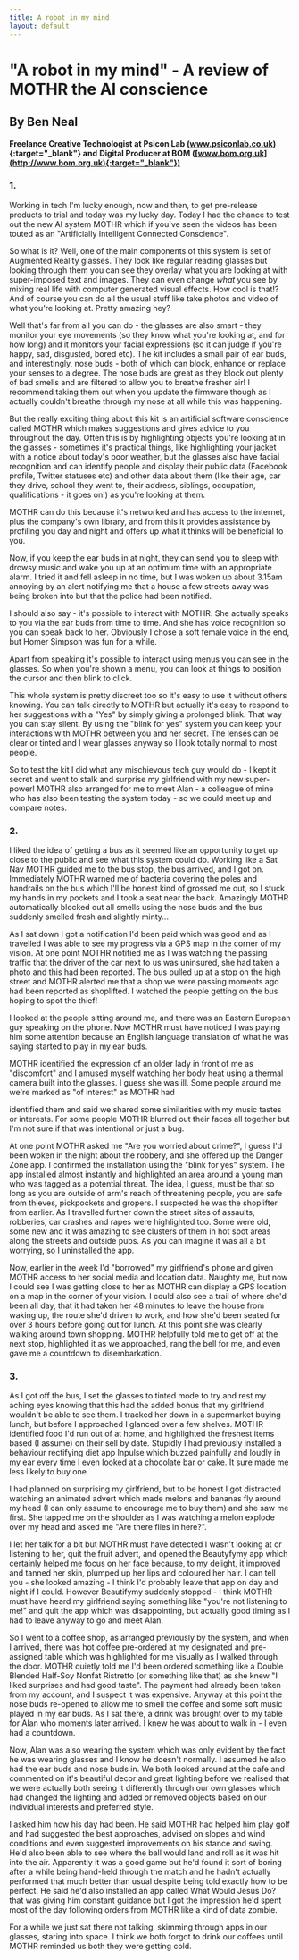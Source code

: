 ```yaml
---
title: A robot in my mind
layout: default
---
```


# "A robot in my mind" - A review of MOTHR the AI conscience
## By Ben Neal

**Freelance Creative Technologist at Psicon Lab
[(www.psiconlab.co.uk)](http://www.psiconlab.co.uk){:target="_blank"} and**
**Digital Producer at BOM
([www.bom.org.uk](http://www.bom.org.uk){:target="_blank"})**

### 1.

Working in tech I'm lucky enough, now and then, to get pre-release products to trial and today was my lucky day. Today I had the chance to test out the new AI system MOTHR which if you've seen the videos has been touted as an "Artificially Intelligent Connected Conscience".

So what is it? Well, one of the main components of this system is set of Augmented Reality glasses. They look like regular reading glasses but looking through them you can see they overlay what you are looking at with super-imposed text and images. They can even change *what* you see by mixing real life with computer generated visual effects. How cool is that!? And of course you can do all the usual stuff like take photos and video of what you're looking at. Pretty amazing hey?

Well that's far from all you can do - the glasses are also smart - they monitor your eye movements (so they know what you're looking at, and for how long) and it monitors your facial expressions (so it can judge if you're happy, sad, disgusted, bored etc). The kit includes a small pair of ear buds, and interestingly, nose buds - both of which can block, enhance or replace your senses to a degree. The nose buds are great as they block out plenty of bad smells and are filtered to allow you to breathe fresher air! I recommend taking them out when you update the firmware though as I actually couldn't breathe through my nose at all while this was happening.

But the really exciting thing about this kit is an artificial software conscience called MOTHR which makes suggestions and gives advice to you throughout the day. Often this is by highlighting objects you're looking at in the glasses - sometimes it's practical things, like highlighting your jacket with a notice about today's poor weather, but the glasses also have facial recognition and can identify people and display their public data (Facebook profile, Twitter statuses etc) and other data about them (like their age, car they drive, school they went to, their address, siblings, occupation, qualifications - it goes on!) as you're looking at them.

MOTHR can do this because it's networked and has access to the internet, plus the company's own library, and from this it provides assistance by profiling you day and night and offers up what it thinks will be beneficial to you.

Now, if you keep the ear buds in at night, they can send you to sleep with drowsy music and wake you up at an optimum time with an appropriate alarm. I tried it and fell asleep in no time, but I was woken up about 3.15am annoying by an alert notifying me that a house a few streets away was being broken into but that the police had been notified.

I should also say - it's possible to interact with MOTHR. She actually speaks to you via the ear buds from time to time. And she has voice recognition so you can speak back to her. Obviously I chose a soft female voice in the end, but Homer Simpson was fun for a while.

Apart from speaking it's possible to interact using menus you can see in the glasses. So when you're shown a menu, you can look at things to position the cursor and then blink to click.

This whole system is pretty discreet too so it's easy to use it without others knowing. You can talk directly to MOTHR but actually it's easy to respond to her suggestions with a "Yes" by simply giving a prolonged blink. That way you can stay silent. By using the "blink for yes" system you can keep your interactions with MOTHR between you and her secret. The lenses can be clear or tinted and I wear glasses anyway so I look totally normal to most people.

So to test the kit I did what any mischievous tech guy would do - I kept it secret and went to stalk and surprise my girlfriend with my new super-power! MOTHR also arranged for me to meet Alan - a colleague of mine who has also been testing the system today - so we could meet up and compare notes.

### 2.

I liked the idea of getting a bus as it seemed like an opportunity to get up close to the public and see what this system could do. Working like a Sat Nav MOTHR guided me to the bus stop, the bus arrived, and I got on. Immediately MOTHR warned me of bacteria covering the poles and handrails on the bus which I'll be honest kind of grossed me out, so I stuck my hands in my pockets and I took a seat near the back. Amazingly MOTHR automatically blocked out all smells using the nose buds and the bus suddenly smelled fresh and slightly minty...

As I sat down I got a notification I'd been paid which was good and as I travelled I was able to see my progress via a GPS map in the corner of my vision. At one point MOTHR notified me as I was watching the passing traffic that the driver of the car next to us was uninsured, she had taken a photo and this had been reported. The bus pulled up at a stop on the high street and MOTHR alerted me that a shop we were passing moments ago had been reported as shoplifted. I watched the people getting on the bus hoping to spot the thief!

I looked at the people sitting around me, and there was an Eastern European guy speaking on the phone. Now MOTHR must have noticed I was paying him some attention because an English language translation of what he was saying started to play in my ear buds.

MOTHR identified the expression of an older lady in front of me as "discomfort" and I amused myself watching her body heat using a thermal camera built into the glasses. I guess she was ill. Some people around me we're marked as "of interest" as MOTHR had

identified them and said we shared some similarities with my music tastes or interests. For some people MOTHR blurred out their faces all together but I'm not sure if that was intentional or just a bug.

At one point MOTHR asked me "Are you worried about crime?", I guess I'd been woken in the night about the robbery, and she offered up the Danger Zone app. I confirmed the installation using the "blink for yes" system. The app installed almost instantly and highlighted an area around a young man who was tagged as a potential threat. The idea, I guess, must be that so long as you are outside of arm's reach of threatening people, you are safe from thieves, pickpockets and gropers. I suspected he was the shoplifter from earlier. As I travelled further down the street sites of assaults, robberies, car crashes and rapes were highlighted too. Some were old, some new and it was amazing to see clusters of them in hot spot areas along the streets and outside pubs. As you can imagine it was all a bit worrying, so I uninstalled the app.

Now, earlier in the week I'd "borrowed" my girlfriend's phone and given MOTHR access to her social media and location data. Naughty me, but now I could see I was getting close to her as MOTHR can display a GPS location on a map in the corner of your vision. I could also see a trail of where she'd been all day, that it had taken her 48 minutes to leave the house from waking up, the route she'd driven to work, and how she'd been seated for over 3 hours before going out for lunch. At this point she was clearly walking around town shopping. MOTHR helpfully told me to get off at the next stop, highlighted it as we approached, rang the bell for me, and even gave me a countdown to disembarkation.

### 3.

As I got off the bus, I set the glasses to tinted mode to try and rest my aching eyes knowing that this had the added bonus that my girlfriend wouldn't be able to see them. I tracked her down in a supermarket buying lunch, but before I approached I glanced over a few shelves. MOTHR identified food I'd run out of at home, and highlighted the freshest items based (I assume) on their sell by date. Stupidly I had previously installed a behaviour rectifying diet app Inpulse which buzzed painfully and loudly in my ear every time I even looked at a chocolate bar or cake. It sure made me less likely to buy one.

I had planned on surprising my girlfriend, but to be honest I got distracted watching an animated advert which made melons and bananas fly around my head (I can only assume to encourage me to buy them) and she saw me first. She tapped me on the shoulder as I was watching a melon explode over my head and asked me "Are there flies in here?".

I let her talk for a bit but MOTHR must have detected I wasn't looking at or listening to her, quit the fruit advert, and opened the Beautyfymy app which certainly helped me focus on her face because, to my delight, it improved and tanned her skin, plumped up her lips and coloured her hair. I can tell you - she looked amazing - I think I'd probably leave that app on day and night if I could. However Beautifymy suddenly stopped - I think MOTHR must have heard my girlfriend saying something like "you're not listening to me!" and quit the app which was disappointing, but actually good timing as I had to leave anyway to go and meet Alan.

So I went to a coffee shop, as arranged previously by the system, and when I arrived, there was hot coffee pre-ordered at my designated and pre-assigned table which was highlighted for me visually as I walked through the door. MOTHR quietly told me I'd been ordered something like a Double Blended Half-Soy Nonfat Ristretto (or something like that) as she knew "I liked surprises and had good taste". The payment had already been taken from my account, and I suspect it was expensive. Anyway at this point the nose buds re-opened to allow me to smell the coffee and some soft music played in my ear buds. As I sat there, a drink was brought over to my table for Alan who moments later arrived. I knew he was about to walk in - I even had a countdown.

Now, Alan was also wearing the system which was only evident by the fact he was wearing glasses and I know he doesn't normally. I assumed he also had the ear buds and nose buds in. We both looked around at the cafe and commented on it's beautiful decor and great lighting before we realised that we were actually both seeing it differently through our own glasses which had changed the lighting and added or removed objects based on our individual interests and preferred style.

I asked him how his day had been. He said MOTHR had helped him play golf and had suggested the best approaches, advised on slopes and wind conditions and even suggested improvements on his stance and swing. He'd also been able to see where the ball would land and roll as it was hit into the air. Apparently it was a good game but he'd found it sort of boring after a while being hand-held through the match and he hadn't actually performed that much better than usual despite being told exactly how to be perfect. He said he'd also installed an app called What Would Jesus Do? that was giving him constant guidance but I got the impression he'd spent most of the day following orders from MOTHR like a kind of data zombie.

For a while we just sat there not talking, skimming through apps in our glasses, staring into space. I think we both forgot to drink our coffees until MOTHR reminded us both they were getting cold.
